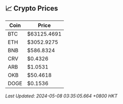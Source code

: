 ## 📈 Crypto Prices

| Coin | Price |
| ---- | ----- |
| BTC | $63125.4691 |
| ETH | $3052.9275 |
| BNB | $586.8324 |
| CRV | $0.4326 |
| ARB | $1.0531 |
| OKB | $50.4618 |
| DOGE | $0.1536 |

_Last Updated: 2024-05-08 03:35:05.664 +0800 HKT_